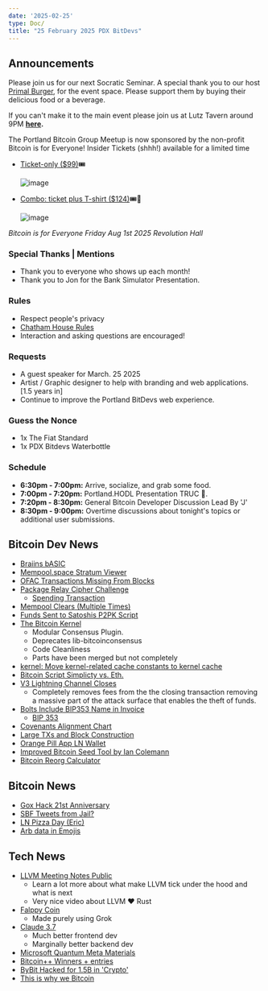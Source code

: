 ```yaml
---
date: '2025-02-25'
type: Doc/
title: "25 February 2025 PDX BitDevs"
---
```


## Announcements

Please join us for our next Socratic Seminar. A special thank you to our host <a href="https://dicksprimalburger.com/" data-no-summary>Primal Burger</a>, for the event space. Please support them by buying their delicious food or a beverage.

If you can't make it to the main event please join us at Lutz Tavern around 9PM **<a href="https://www.lutztavern.com/" data-no-summary>here</a>.**

The Portland Bitcoin Group Meetup is now sponsored by the non-profit Bitcoin is for Everyone!
Insider Tickets (shhh!) available for a limited time
- [Ticket-only ($99)](https://pay.zaprite.com/pl_r0iZfbk20s)🎟
  
  ![image](https://github.com/user-attachments/assets/0d0a9967-cc65-4674-b341-c0865256eed3)

- [Combo: ticket plus T-shirt ($124)](https://pay.zaprite.com/pl_qd6uXJ80ZQ)🎟👕
  
  ![image](https://github.com/user-attachments/assets/529d2ad8-db78-4177-809c-ef415aebd00d)


_Bitcoin is for Everyone_
_Friday Aug 1st 2025_
_Revolution Hall_

### Special Thanks | Mentions

- Thank you to everyone who shows up each month!
- Thank you to Jon for the Bank Simulator Presentation.

### Rules

- Respect people's privacy
- [Chatham House Rules](https://www.chathamhouse.org/about-us/chatham-house-rule)
- Interaction and asking questions are encouraged!

### Requests

- A guest speaker for March. 25 2025
- Artist / Graphic designer to help with branding and web applications. [1.5 years in]
- Continue to improve the Portland BitDevs web experience.

### Guess the Nonce

- 1x The Fiat Standard
- 1x PDX Bitdevs Waterbottle

### Schedule

- **6:30pm - 7:00pm:** Arrive, socialize, and grab some food.
- **7:00pm - 7:20pm:** Portland.HODL Presentation TRUC 🚚.
- **7:20pm - 8:30pm:** General Bitcoin Developer Discussion Lead By 'J'
- **8:30pm - 9:00pm:** Overtime discussions about tonight's topics or additional user submissions.

## Bitcoin Dev News
- [Braiins bASIC](https://x.com/EliNagarBrr/status/1894066945907200145)
- [Mempool.space Stratum Viewer](https://mempool.space/stratum)
- [OFAC Transactions Missing From Blocks](https://b10c.me/observations/13-missing-sanctioned-transactions-2024-12/)
- [Package Relay Cipher Challenge](https://x.com/jaoNoctus/status/1889855527360119266)
  - [Spending Transaction](https://mempool.space/tx/d562bc7c7c428a0ecf11ddbe50136c13076fdf465f30e4e7b9c0483268390fea?mode=details#flow=&vout=0)
- [Mempool Clears (Multiple Times)](https://x.com/mononautical/status/1888907190033072434)
- [Funds Sent to Satoshis P2PK Script](https://x.com/mononautical/status/1887340507778728072)
- [The Bitcoin Kernel](https://thecharlatan.ch/Kernel/)
  - Modular Consensus Plugin.
  - Deprecates lib-bitcoinconsensus
  - Code Cleanliness
  - Parts have been merged but not completely
- [kernel: Move kernel-related cache constants to kernel cache](https://github.com/bitcoin/bitcoin/pull/31483)
- [Bitcoin Script Simplicty vs. Eth.](https://x.com/high_byte/status/1893560088842969428)
- [V3 Lightning Channel Closes](https://x.com/acinq_co/status/1890448329193959610)
  - Completely removes fees from the the closing transaction removing a massive part of the attack surface that enables the theft of funds.
- [Bolts Include BIP353 Name in Invoice](https://github.com/lightning/bolts/pull/1180)
  - [BIP 353](https://en.bitcoin.it/wiki/BIP_0353)
- [Covenants Alignment Chart](https://en.bitcoin.it/wiki/Covenants_support)
- [Large TXs and Block Construction](https://bitcoin.stackexchange.com/questions/124636/why-do-standardness-rules-limit-transaction-weight)
- [Orange Pill App LN Wallet](https://www.orangepillapp.com/blog/orange-pill-app-wallet)
- [Improved Bitcoin Seed Tool by Ian Colemann](https://bitcoiner.guide/seed/)
- [Bitcoin Reorg Calculator](https://bitcoindevs.xyz/decoding/reorg-calculator)

## Bitcoin News
- [Gox Hack 21st Anniversary](https://x.com/BikesandBitcoin/status/1894006852469346647)
- [SBF Tweets from Jail?](https://x.com/SBF_FTX/status/1894204086754709951)
- [LN Pizza Day (Eric)](https://calendar.bitbo.io/lightning-pizza-day/)
- [Arb data in Emojis](https://paulbutler.org/2025/smuggling-arbitrary-data-through-an-emoji/)
  
## Tech News
- [LLVM Meeting Notes Public](https://www.youtube.com/@LLVMPROJ/videos)
  - Learn a lot more about what make LLVM tick under the hood and what is next
  - Very nice video about LLVM ❤️ Rust
- [Falppy Coin](https://x.com/rot13maxi/status/1894103676916035754)
  - Made purely using Grok
- [Claude 3.7](https://www.anthropic.com/news/claude-3-7-sonnet)
  - Much better frontend dev
  - Marginally better backend dev
- [Microsoft Quantum Meta Materials](https://x.com/satyanadella/status/1892242895094313420)
- [Bitcoin++ Winners + entries](https://bitcoinplusplus.devpost.com/project-gallery?page=1)
- [ByBit Hacked for 1.5B in 'Crypto'](https://x.com/benbybit/status/1892963530422505586)
- [This is why we Bitcoin](https://x.com/Bybit_Official/status/1893687749229563958)
